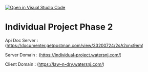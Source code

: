 [![Open in Visual Studio Code](https://classroom.github.com/assets/open-in-vscode-718a45dd9cf7e7f842a935f5ebbe5719a5e09af4491e668f4dbf3b35d5cca122.svg)](https://classroom.github.com/online_ide?assignment_repo_id=14281925&assignment_repo_type=AssignmentRepo)
# Individual Project Phase 2

Api Doc Server : 
(https://documenter.getpostman.com/view/33200724/2sA2xnx9em)

Server Domain : 
(https://individual-project.watersnj.com/)

Client Domain :
(https://law-n-dry.watersnj.com/)